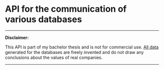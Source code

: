 # API for the communication of various databases

---

**Disclaimer:**

This API is part of my bachelor thesis and is not for commercial use. [All data](setup_dbs) generated for the databases are freely invented and do not draw any conclusions about the values of real companies.

---

